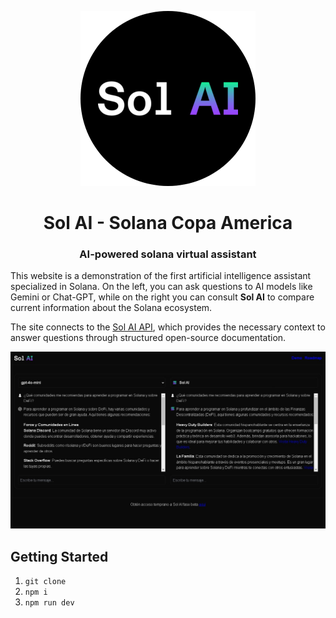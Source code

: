 <div align="center">
  
  ![Watch the demo](./public/sol-ai-logo.png)
  <h1>Sol AI - Solana Copa America</h1>
  
  <h3>AI-powered solana virtual assistant</h3>
</div>

This website is a demonstration of the first artificial intelligence assistant specialized in Solana. On the left, you can ask questions to AI models like Gemini or Chat-GPT, while on the right you can consult **Sol AI** to compare current information about the Solana ecosystem.

The site connects to the [Sol AI API](https://github.com/leandrogavidia/sol-ai-api), which provides the necessary context to answer questions through structured open-source documentation.

![Sol AI Demo](./public/sol-ai-demo.jpg)

## Getting Started

1. `git clone`
2. `npm i`
3. `npm run dev`
